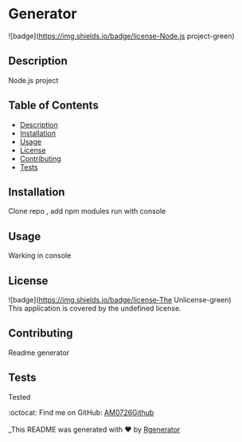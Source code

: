 
<h1>Generator</h1>
  
![badge](https://img.shields.io/badge/license-Node.js project-green)<br />
## Description
Node.js project
## Table of Contents
- [Description](#description)
- [Installation](#installation)
- [Usage](#usage)
- [License](#license)
- [Contributing](#contributing)
- [Tests](#tests)
## Installation
 Clone repo , add npm modules run with console
## Usage
 Warking in console
## License
![badge](https://img.shields.io/badge/license-The Unlicense-green)
<br />
This application is covered by the undefined license. 
## Contributing
Readme generator
## Tests
Tested

:octocat: Find me on GitHub: [AM0726Github](https://github.com/AM0726Github)<br />
<br />
_This README was generated with ❤️ by [Rgenerator](https://github.com/AM0726Github/NodeCPRG)